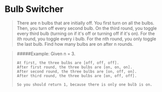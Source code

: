 Bulb Switcher
=============

>There are n bulbs that are initially off. 
>You first turn on all the bulbs. Then, you turn off every second bulb. 
>On the third round, you toggle every third bulb 
>(turning on if it's off or turning off if it's on). 
>For the ith round, you toggle every i bulb. 
For the nth round, you only toggle the last bulb. 
>Find how many bulbs are on after n rounds.

>#####Example:
>     Given n = 3. 
>
>     At first, the three bulbs are [off, off, off].
>     After first round, the three bulbs are [on, on, on].
>     After second round, the three bulbs are [on, off, on].
>     After third round, the three bulbs are [on, off, off]. 
>
>     So you should return 1, because there is only one bulb is on.

